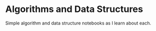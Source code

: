 # Algorithms and Data Structures

Simple algorithm and data structure notebooks as I learn about each.